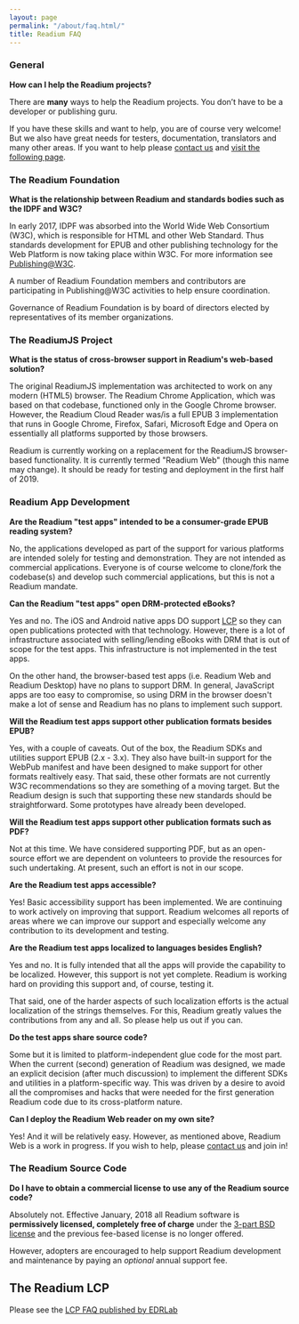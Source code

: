 ```yaml
---
layout: page
permalink: "/about/faq.html/"
title: Readium FAQ
---
```

 

### General

**How can I help the Readium projects?**

There are **many** ways to help the Readium projects. You don’t have to be a developer or publishing guru.  

If you have these skills and want to help, you are of course very welcome!  But we also have great needs for testers, documentation, translators and many other areas.  If you want to help please [contact us](/contact/contact) and [visit the following page](/development/contributing/).

 

### The Readium Foundation

**What is the relationship between Readium and standards bodies such as the IDPF and W3C?**

In early 2017, IDPF  was absorbed into the World Wide Web Consortium (W3C), which is responsible for HTML and other Web Standard. Thus standards development for EPUB and other publishing technology for the Web Platform is now taking place within W3C. For more information see [Publishing@W3C](https://w3.org/publishing). 

A number of Readium Foundation members and contributors are participating in Publishing@W3C activities to help ensure coordination. 

Governance of Readium Foundation is by board of directors elected by representatives of its member organizations.



### The ReadiumJS Project

**What is the status of cross-browser support in Readium's web-based solution?**

The original ReadiumJS implementation was architected to work on any modern (HTML5) browser. The Readium Chrome Application, which  was based on that codebase, functioned only in the Google Chrome browser. However, the Readium Cloud Reader was/is a full EPUB 3 implementation that runs in Google Chrome, Firefox, Safari, Microsoft Edge and Opera on essentially all platforms supported by those browsers.  

Readium is currently working on a replacement for the ReadiumJS browser-based functionality. It is currently termed "Readium Web" (though this name may change). It should be ready for testing and deployment in the first half of 2019.  

### Readium App Development

**Are the Readium "test apps" intended to be a consumer-grade EPUB reading system?**

No, the applications developed as part of the support for various platforms are intended solely for testing and demonstration.  They are not intended as commercial applications.  Everyone is of course welcome to clone/fork the codebase(s) and develop such commercial applications, but this is not a Readium mandate.

**Can the Readium "test apps" open DRM-protected eBooks?**

Yes and no.  The iOS and Android native apps DO support [LCP](https://www.edrlab.org/readium/readium-lcp/) so they can open publications protected with that technology.  However, there is a lot of infrastructure associated with selling/lending eBooks with DRM that is out of scope for the test apps. This infrastructure is not implemented in the test apps.

On the other hand, the browser-based test apps (i.e. Readium Web and Readium Desktop) have no plans to support DRM.  In general, JavaScript apps are too easy to compromise, so using DRM in the browser doesn't make a lot of sense and Readium has no plans to implement such support.

**Will the Readium test apps support other publication formats besides EPUB?**

Yes, with a couple of caveats.  Out of the box, the Readium SDKs and utilities support EPUB (2.x - 3.x).  They also have built-in support for the WebPub manifest and have been designed to make support for other formats realtively easy.  That said, these other formats are not currently W3C recommendations so they are something of a moving target.  But the Readium design is such that supporting these new standards should be straightforward. Some prototypes have already been developed.

**Will the Readium test apps support other publication formats such as PDF?**

Not at this time. We have considered supporting PDF, but as an open-source effort we are dependent on volunteers to provide the resources for such undertaking.  At present, such an effort is not in our scope.

**Are the Readium test apps accessible?**

Yes! Basic accessibility support has been implemented.  We are continuing to work actively on improving that support.  Readium welcomes all reports of areas where we can improve our support and especially welcome any contribution to its development and testing.

**Are the Readium test apps localized to languages besides English?**

Yes and no.  It is fully intended that all the apps will provide the capability to be localized.  However, this support is not yet complete.  Readium is working hard on providing this support and, of course, testing it.

That said, one of the harder aspects of such localization efforts is the actual localization of the strings themselves.  For this, Readium greatly values the contributions from any and all.  So please help us out if you can.

**Do the test apps share source code?**

Some but it is limited to platform-independent glue code for the most part. When the current (second) generation of Readium was designed, we made an explicit decision (after much discussion) to implement the different SDKs and utilities in a platform-specific way.  This was driven by a desire to avoid all the compromises and hacks that were needed for the first generation Readium code due to its cross-platform nature.

**Can I deploy the Readium Web reader on my own site?**

Yes!  And it will be relatively easy.  However, as mentioned above, Readium Web is a work in progress.  If you wish to help, please [contact us](http://localhost:4000/contact/contact/) and join in!

### The Readium Source Code

**Do I have to obtain a commercial license to use any of the Readium source code?**

Absolutely not.  Effective January, 2018 all Readium software is **permissively licensed, completely free of charge** under the [3-part BSD license](https://github.com/readium/readium.github.io/blob/master/license.txt) and the previous fee-based license is no longer offered. 

However, adopters are encouraged to help support Readium development and maintenance by paying an _optional_ annual support fee. 

## The Readium LCP

Please see the [LCP FAQ published by EDRLab](https://www.edrlab.org/readium/readium-lcp/faq/)